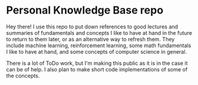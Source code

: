 # Personal Knowledge Base repo

Hey there! I use this repo to put down references to good lectures and summaries of fundamentals and concepts I like to have at hand in the future to return to them later, or as an alternative way to refresh them. They include machine learning, reinforcement learning, some math fundamentals I like to have at hand, and some concepts of computer science in general.

There is a lot of ToDo work, but I'm making this public as it is in the case it can be of help. I also plan to make short code implementations of some of the concepts.

